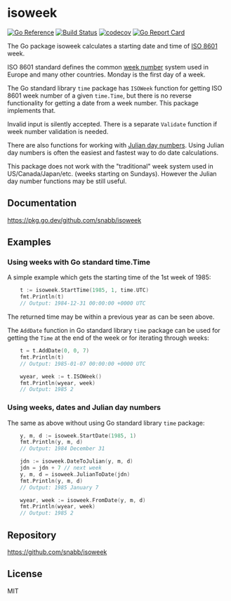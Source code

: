isoweek
=======

[![Go Reference](https://pkg.go.dev/badge/github.com/snabb/isoweek.svg)](https://pkg.go.dev/github.com/snabb/isoweek)
[![Build Status](https://github.com/snabb/isoweek/actions/workflows/go.yml/badge.svg)](https://github.com/snabb/isoweek/actions/workflows/go.yml)
[![codecov](https://codecov.io/gh/snabb/isoweek/branch/master/graph/badge.svg)](https://codecov.io/gh/snabb/isoweek)
[![Go Report Card](https://goreportcard.com/badge/github.com/snabb/isoweek)](https://goreportcard.com/report/github.com/snabb/isoweek)

The Go package isoweek calculates a starting date and time of [ISO 8601] week.

ISO 8601 standard defines the common [week number] system used in Europe
and many other countries. Monday is the first day of a week.

The Go standard library `time` package has `ISOWeek` function
for getting ISO 8601 week number of a given `time.Time`, but there is no
reverse functionality for getting a date from a week number. This package
implements that.

Invalid input is silently accepted. There is a separate `Validate`
function if week number validation is needed.

There are also functions for working with [Julian day numbers]. Using Julian
day numbers is often the easiest and fastest way to do date calculations.

This package does not work with the "traditional" week system used in
US/Canada/Japan/etc. (weeks starting on Sundays). However the Julian day
number functions may be still useful.

[ISO 8601]: https://en.wikipedia.org/wiki/ISO_8601
[week number]: https://en.wikipedia.org/wiki/ISO_week_date
[Julian day numbers]: https://en.wikipedia.org/wiki/Julian_day


Documentation
-------------

https://pkg.go.dev/github.com/snabb/isoweek


Examples
--------

### Using weeks with Go standard time.Time

A simple example which gets the starting time of the 1st week of 1985:
```Go
	t := isoweek.StartTime(1985, 1, time.UTC)
	fmt.Println(t)
	// Output: 1984-12-31 00:00:00 +0000 UTC
```
The returned time may be within a previous year as can be seen above.

The `AddDate` function in Go standard library `time` package can be used
for getting the `Time` at the end of the week or for iterating through weeks:
```Go
	t = t.AddDate(0, 0, 7)
	fmt.Println(t)
	// Output: 1985-01-07 00:00:00 +0000 UTC

	wyear, week := t.ISOWeek()
	fmt.Println(wyear, week)
	// Output: 1985 2
```

### Using weeks, dates and Julian day numbers

The same as above without using Go standard library `time` package:

```Go
	y, m, d := isoweek.StartDate(1985, 1)
	fmt.Println(y, m, d)
	// Output: 1984 December 31

	jdn := isoweek.DateToJulian(y, m, d)
	jdn = jdn + 7 // next week
	y, m, d = isoweek.JulianToDate(jdn)
	fmt.Println(y, m, d)
	// Output: 1985 January 7

	wyear, week := isoweek.FromDate(y, m, d)
	fmt.Println(wyear, week)
	// Output: 1985 2
```


Repository
----------

https://github.com/snabb/isoweek


License
-------

MIT
